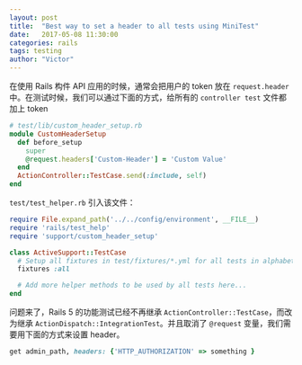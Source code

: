 ```yaml
---
layout: post
title:  "Best way to set a header to all tests using MiniTest"
date:   2017-05-08 11:30:00
categories: rails
tags: testing
author: "Victor"
---
```


在使用 Rails 构件 API 应用的时候，通常会把用户的 token 放在 `request.header` 中。在测试时候，我们可以通过下面的方式，给所有的 `controller test` 文件都加上 token

```ruby
# test/lib/custom_header_setup.rb
module CustomHeaderSetup                                                       
  def before_setup
    super
    @request.headers['Custom-Header'] = 'Custom Value'
  end
  ActionController::TestCase.send(:include, self)
end
```

`test/test_helper.rb` 引入该文件：

```ruby
require File.expand_path('../../config/environment', __FILE__)
require 'rails/test_help'
require 'support/custom_header_setup'

class ActiveSupport::TestCase
  # Setup all fixtures in test/fixtures/*.yml for all tests in alphabetical order.
  fixtures :all

  # Add more helper methods to be used by all tests here...
end
```

问题来了，Rails 5 的功能测试已经不再继承 `ActionController::TestCase`，而改为继承 `ActionDispatch::IntegrationTest`。并且取消了 `@request` 变量，我们需要用下面的方式来设置 header。

```ruby
get admin_path, headers: {'HTTP_AUTHORIZATION' => something }
```
